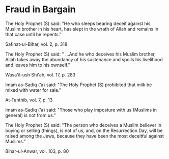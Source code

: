 Fraud in Bargain
================

The Holy Prophet (S) said: "He who sleeps bearing deceit against his
Muslim brother in his heart, has slept in the wrath of Allah and remains
in that case until he repents."

Safinat-ul-Bihar, vol. 2, p. 318

The Holy Prophet (S) said: " ...And he who deceives his Muslim brother,
Allah takes away the abundancy of his sustenance and spoils his
livelihood and leaves him to his ownself."

Wasa'il-ush Shi'ah, vol. 17, p. 283

Imam as-Sadiq (‘a) said: "The Holy Prophet (S) prohibited that milk be
mixed with water for sale."

At-Tahthib, vol. 7, p. 13

Imam as-Sadiq (‘a) said: "Those who play imposture with us (Muslims in
general) is not from us."

The Holy Prophet (S) said: "The person who deceives a Muslim believer in
buying or selling (things), is not of us, and, on the Resurrection Day,
will be raised among the Jews, because they have been the most deceitful
against Muslims."

Bihar-ul-Anwar, vol. 103, p. 80


